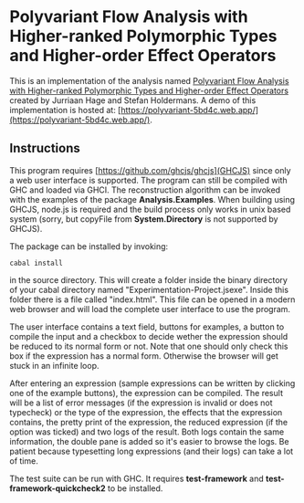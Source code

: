 # Polyvariant Flow Analysis with Higher-ranked Polymorphic Types and Higher-order Effect Operators

This is an implementation of the analysis named [Polyvariant Flow Analysis with Higher-ranked Polymorphic Types and Higher-order Effect Operators](http://dl.acm.org/citation.cfm?id=1863554) created by Jurriaan Hage and Stefan Holdermans. A demo of this implementation is hosted at: [https://polyvariant-5bd4c.web.app/](https://polyvariant-5bd4c.web.app/).

## Instructions
This program requires [https://github.com/ghcjs/ghcjs](GHCJS) since only a web user interface is supported. The program can still be compiled with GHC and loaded via GHCI. The reconstruction algorithm can be invoked with the examples of the package __Analysis.Examples__. When building using GHCJS, node.js is required and the build process only works in unix based system (sorry, but copyFile from __System.Directory__ is not supported by GHCJS).

The package can be installed by invoking:
```
cabal install
```
in the source directory. This will create a folder inside the binary directory of your cabal directory named "Experimentation-Project.jsexe". Inside this folder there is a file called "index.html". This file can be opened in a modern web browser and will load the complete user interface to use the program.

The user interface contains a text field, buttons for examples, a button to compile the input and a checkbox to decide wether the expression should be reduced to its normal form or not. Note that one should only check this box if the expression has a normal form. Otherwise the browser will get stuck in an infinite loop.

After entering an expression (sample expressions can be written by clicking one of the example buttons), the expression can be compiled. The result will be a list of error messages (if the expression is invalid or does not typecheck) or the type of the expression, the effects that the expression contains, the pretty print of the expression, the reduced expression (if the option was ticked) and two logs of the result. Both logs contain the same information, the double pane is added so it's easier to browse the logs. Be patient because typesetting long expressions (and their logs) can take a lot of time.

The test suite can be run with GHC. It requires __test-framework__ and __test-framework-quickcheck2__ to be installed.
